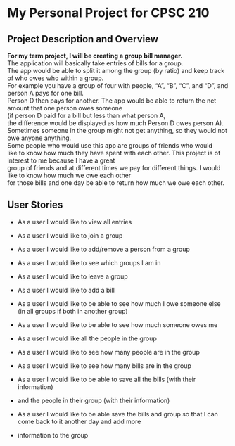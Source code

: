 # My Personal Project for CPSC 210

## Project Description and Overview

**For my term project, I will be creating a group bill manager.**  
The application will basically take entries of bills for a group.  
The app would be able to split it among the group (by ratio) and keep track of who owes who within a group.  
For example you have a group of four with people, “A”, “B”, “C”, and “D”, and person A pays for one bill.  
Person D then pays for another.  The app would be able to return the net amount that one person owes someone  
(if person D paid for a bill but less than what person A,  
the difference would be displayed as how much Person D owes person A).  
Sometimes someone in the group might not get anything, so they would not owe anyone anything.  
Some people who would use this app are groups of friends who would  
like to know how much they have spent with each other. This project is of interest to me because I have a great  
group of friends and at different times we pay for different things.  I would like to know how much we owe each other  
for those bills and one day be able to return how much we owe each other.  


## User Stories
- As a user I would like to view all entries
- As a user I would like to join a group
- As a user I would like to add/remove a person from a group
- As a user I would like to see which groups I am in
- As a user I would like to leave a group
- As a user I would like to add a bill
- As a user I would like to be able to see how much I owe someone else (in all groups if both in another group)
- As a user I would like to be able to see how much someone owes me
- As a user I would like all the people in the group
- As a user I would like to see how many people are in the group
- As a user I would like to see how many bills are in the group

- As a user I would like to be able to save all the bills (with their information) 
- and the people in their group (with their information)
- As a user I would like to be able save the bills and group so that I can come back to it another day and add more
- information to the group